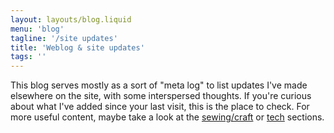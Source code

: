 ```yaml
---
layout: layouts/blog.liquid
menu: 'blog'
tagline: '/site updates'
title: 'Weblog & site updates' 
tags: ''
---
```

This blog serves mostly as a sort of "meta log" to list updates I've made elsewhere on the site, with some interspersed thoughts. If you're curious about what I've added since your last visit, this is the place to check.
For more useful content, maybe take a look at the [sewing/craft](/craft) or [tech](/tech) sections.
